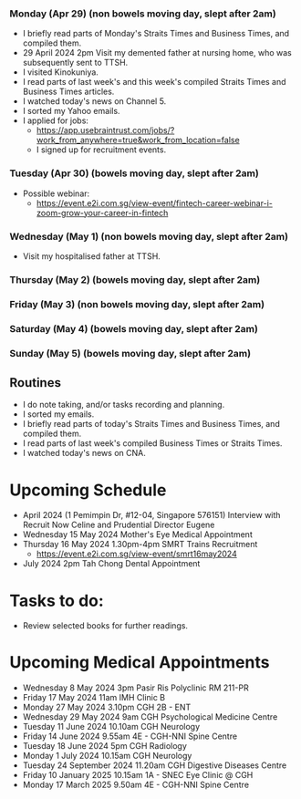 ### Monday (Apr 29) (non bowels moving day, slept after 2am)
- I briefly read parts of Monday's Straits Times and Business Times, and compiled them.
- 29 April 2024 2pm Visit my demented father at nursing home, who was subsequently sent to TTSH.
- I visited Kinokuniya.
- I read parts of last week's and this week's compiled Straits Times and Business Times articles.
- I watched today's news on Channel 5.
- I sorted my Yahoo emails.
- I applied for jobs:
    - https://app.usebraintrust.com/jobs/?work_from_anywhere=true&work_from_location=false
    - I signed up for recruitment events.

### Tuesday (Apr 30) (bowels moving day, slept after 2am)
- Possible webinar:
    - https://event.e2i.com.sg/view-event/fintech-career-webinar-i-zoom-grow-your-career-in-fintech

### Wednesday (May 1) (non bowels moving day, slept after 2am)
- Visit my hospitalised father at TTSH.

### Thursday (May 2) (bowels moving day, slept after 2am)


### Friday (May 3) (non bowels moving day, slept after 2am)


### Saturday (May 4) (bowels moving day, slept after 2am)


### Sunday (May 5) (bowels moving day, slept after 2am)



## Routines
- I do note taking, and/or tasks recording and planning.
- I sorted my emails.
- I briefly read parts of today's Straits Times and Business Times, and compiled them.
- I read parts of last week's compiled Business Times or Straits Times.
- I watched today's news on CNA.

# Upcoming Schedule
- April 2024 (1 Pemimpin Dr, #12-04, Singapore 576151) Interview with Recruit Now Celine and Prudential Director Eugene
- Wednesday 15 May 2024 Mother's Eye Medical Appointment
- Thursday 16 May 2024 1.30pm-4pm SMRT Trains Recruitment
    - https://event.e2i.com.sg/view-event/smrt16may2024
- July 2024 2pm Tah Chong Dental Appointment

# Tasks to do:
- Review selected books for further readings.

# Upcoming Medical Appointments
- Wednesday 8 May 2024 3pm Pasir Ris Polyclinic RM 211-PR
- Friday 17 May 2024 11am IMH Clinic B
- Monday 27 May 2024 3.10pm CGH 2B - ENT
- Wednesday 29 May 2024 9am CGH Psychological Medicine Centre
- Tuesday 11 June 2024 10.10am CGH Neurology
- Friday 14 June 2024 9.55am 4E - CGH-NNI Spine Centre
- Tuesday 18 June 2024 5pm CGH Radiology
- Monday 1 July 2024 10.15am CGH Neurology
- Tuesday 24 September 2024 11.20am CGH Digestive Diseases Centre
- Friday 10 January 2025 10.15am 1A - SNEC Eye Clinic @ CGH
- Monday 17 March 2025 9.50am 4E - CGH-NNI Spine Centre
